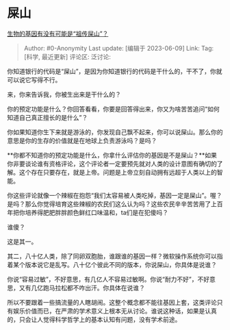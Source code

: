 # 屎山
[生物的基因有没有可能是“祖传屎山”？](https://www.zhihu.com/question/426635186/answer/3041063815)

> Author: #0-Anonymity
> Last update: [编辑于 2023-06-09]
> Link:
> Tag: [科学, 最近更新]
> 评论区:
> 泛讨论:

你知道银行的代码是“屎山”，是因为你知道银行的代码是干什么的，干不了，你就可以说它写得不行。

来，你来告诉我，你被生出来是干什么的？

你的预定功能是什么？你回答看看，你要是回答得出来，你又为啥苦苦追问“如何知道自己真正擅长的是什么”？

你如果知道你生下来就是游泳的，你发现自己飘不起来，你可以说屎山。那么你的意思是你的生存的价值就是在地球上负责游泳吗？是吗？

**你都不知道你的预定功能是什么，你拿什么评估你的基因是不是屎山？**如果你非要谈论谁有资格评论，这个评论者一定要预先就对人类的设计意图有确切的了解。这个存在只要存在，就是上帝。问题是上帝立刻自动拥有远超于人类以上的智能。

你这些评论就像一个辣椒在抱怨“我们太容易被人类吃掉，基因一定是屎山”。喔？是吗？那么你觉得培育这些辣椒的农民们这么认为吗？这些农民辛辛苦苦用了上百年把你培养得肥肥胖胖颜色鲜红口味温和，ta们是在犯傻吗？

谁傻？

这是其一。

其二，八十亿人类，除了同卵双胞胎，谁跟谁的基因一样？微软操作系统你可以指着某个版本说它是乱写。八十亿个彼此不同的版本，你说屎山，你具体是说谁？

你说“容易过敏”，不好意思，有几亿人不容易过敏啊。你说“耐力不好”，不好意思，又有几亿跑马拉松都不咋出汗。你具体在说谁？

所以不要跟着一些搞流量的人瞎胡闹。这整个概念都不能往基因上套，这类评论只有娱乐价值而已，在严肃的学术意义上根本无从讨论。谁说这种话，如果是认真的，只会让人觉得科学哲学上的基本认知有问题，没有学术前途。
